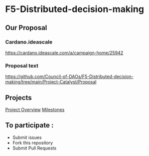 # F5-Distributed-decision-making

## Our Proposal

### Cardano.ideascale

https://cardano.ideascale.com/a/campaign-home/25942

### Proposal text

https://github.com/Council-of-DAOs/F5-Distributed-decision-making/tree/main/Project-Catalyst/Proposal

## Projects

[Project Overview](https://github.com/Council-of-DAOs/F5-Distributed-decision-making/projects)
[Milestones](https://github.com/Council-of-DAOs/F5-Distributed-decision-making/milestones)

## To participate :

* Submit issues
* Fork this repository
* Submit Pull Requests




